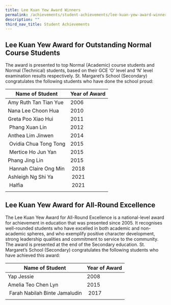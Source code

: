 ```yaml
---
title: Lee Kuan Yew Award Winners
permalink: /achievements/student-achievements/lee-kuan-yew-award-winners/
description: ""
third_nav_title: Student Achievements
---
```

Lee Kuan Yew Award for Outstanding Normal Course Students
--------------------

The award is presented to top Normal (Academic) course students and Normal (Technical) students, based on their GCE ‘O’ level and ‘N’ level examination results respectively. St. Margaret’s School (Secondary) congratulates the following students who have done the school proud:

| Name of Student | Year of Award |
| --- | --- |
| Amy Ruth Tan Tian Yue | 2006 |
| Nana Lee Choon Hua | 2010 |
| Greta Poo Xiao Hui | 2011 |
|  Phang Xuan Lin | 2012 |
| Anthea Lim Jinwen | 2014 |
|  Ovidia Chua Tong Tong | 2015 |
|  Mertice Ho Jun Yan | 2015 |
| Phang Jing Lin | 2015 |
|  Hannah Claire Ong Min |  2018  |
| Ashleigh Ng Shi Ya  |  2021 |
|  Halfia |  2021 |
| | |

Lee Kuan Yew Award for All-Round Excellence
-------------------------------------------

The Lee Kuan Yew Award for All-Round Excellence is a national-level award for achievement in education that was presented since 2005. It recognises well-rounded students who have excelled in both academic and non-academic spheres, and who exemplify positive character development, strong leadership qualities and commitment to service to the community. The award is presented at the end of the Secondary education. St. Margaret’s School (Secondary) congratulates the following students who have achieved this award:

| Name of Student | Year of Award |
| --- | --- |
| Yap Jessie | 2008 |
| Amelia Teo Chen Lyn | 2015 |
|  Farah Nabilah Binte Jamaludin |  2017  |
| | |